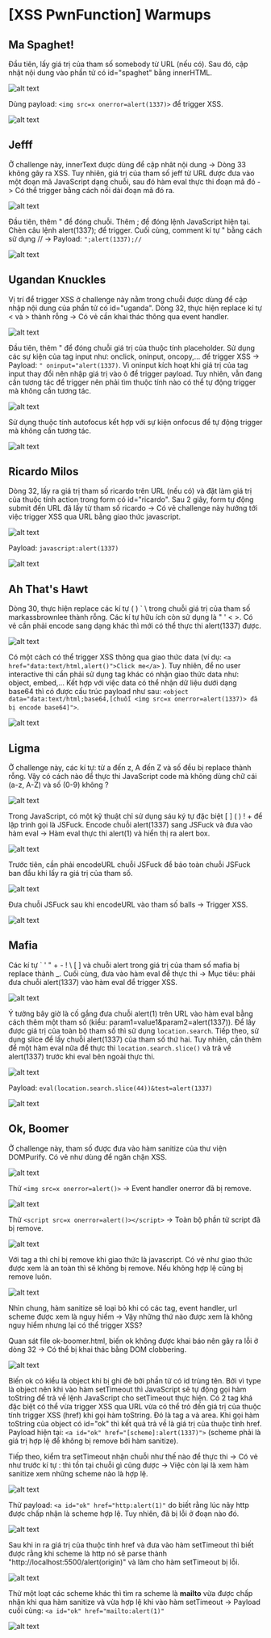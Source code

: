 # [XSS PwnFunction] Warmups
## Ma Spaghet!
<p>Đầu tiên, lấy giá trị của tham số somebody từ URL (nếu có). Sau đó, cập nhật nội dung vào phần tử có id="spaghet" bằng innerHTML.</p>

![alt text](/thanhlai/post/web_exploitation/image/post8/image.png)

<p>Dùng payload: <code>&lt;img src=x onerror=alert(1337)&gt;</code> để trigger XSS.</p>

![alt text](/thanhlai/post/web_exploitation/image/post8/image-1.png)

## Jefff
<p>Ở challenge này, innerText được dùng để cập nhât nội dung -> Dòng 33 không gây ra XSS. Tuy nhiên, giá trị của tham số jeff từ URL được đưa vào một đoạn mã JavaScript dạng chuỗi, sau đó hàm eval thực thi đoạn mã đó -> Có thể trigger bằng cách nối dài đoạn mã đó ra.</p>

![alt text](/thanhlai/post/web_exploitation/image/post8/image-2.png)

<p>Đầu tiên, thêm " để đóng chuỗi. Thêm ; để đóng lệnh JavaScript hiện tại. Chèn câu lệnh alert(1337); để trigger. Cuối cùng, comment kí tự " bằng cách sử dụng // -> Payload: <code>";alert(1337);//</code></p>

![alt text](/thanhlai/post/web_exploitation/image/post8/image-3.png)

## Ugandan Knuckles
<p>Vị trí để trigger XSS ở challenge này nằm trong chuỗi được dùng để cập nhập nội dung của phần tử có id="uganda". Dòng 32, thực hiện replace kí tự < và > thành rỗng -> Có vẻ cần khai thác thông qua event handler.</p>

![alt text](/thanhlai/post/web_exploitation/image/post8/image-4.png)

<p>Đầu tiên, thêm " để đóng chuỗi giá trị của thuộc tính placeholder. Sử dụng các sự kiện của tag input như: onclick, oninput, oncopy,... để trigger XSS -> Payload: <code>" oninput="alert(1337)</code>. Vì oninput kích hoạt khi giá trị của tag input thay đổi nên nhập giá trị vào ô để trigger payload. Tuy nhiên, vẫn đang cần tương tác để trigger nên phải tìm thuộc tính nào có thể tự động trigger mà không cần tương tác.</p>

![alt text](/thanhlai/post/web_exploitation/image/post8/image-5.png)

<p>Sử dụng thuộc tính autofocus kết hợp với sự kiện onfocus để tự động trigger mà không cần tương tác.</p>

![alt text](/thanhlai/post/web_exploitation/image/post8/image-23.png)

## Ricardo Milos
<p>Dòng 32, lấy ra giá trị tham số ricardo trên URL (nếu có) và đặt làm giá trị của thuộc tính action trong form có id="ricardo". Sau 2 giây, form tự động submit đến URL đã lấy từ tham số ricardo -> Có vẻ challenge này hướng tới việc trigger XSS qua URL bằng giao thức javascript.</p>

![alt text](/thanhlai/post/web_exploitation/image/post8/image-6.png)

<p>Payload: <code>javascript:alert(1337)</code></p>

![alt text](/thanhlai/post/web_exploitation/image/post8/image-7.png)

## Ah That's Hawt

<p>Dòng 30, thực hiện replace các kí tự ( ) ` \ trong chuỗi giá trị của tham số markassbrownlee thành rỗng. Các kí tự hữu ích còn sử dụng là " ' < >. Có vẻ cần phải encode sang dạng khác thì mới có thể thực thi alert(1337) được.</p>

![alt text](/thanhlai/post/web_exploitation/image/post8/image-8.png)

<p>Có một cách có thể trigger XSS thông qua giao thức data (ví dụ: <code>&lt;a href="data:text/html,alert()">Click me&lt;/a></code>
). Tuy nhiên, để no user interactive thì cần phải sử dụng tag khác có nhận giao thức data như: object, embed,... Kết hợp với việc data có thể nhận dữ liệu dưới dạng base64 thì có được cấu trúc payload như sau: <code>&lt;object data="data:text/html;base64,[chuỗi &lt;img src=x onerror=alert(1337)> đã bị encode base64]"></code>.</p>

![alt text](/thanhlai/post/web_exploitation/image/post8/image-9.png)

## Ligma
<p>Ở challenge này, các kí tự: từ a đến z, A đến Z và số đều bị replace thành rỗng. Vậy có cách nào để thực thi JavaScript code mà không dùng chữ cái (a-z, A-Z) và số (0-9) không ?</p>

![alt text](/thanhlai/post/web_exploitation/image/post8/image-11.png)

<p>Trong JavaScript, có một kỹ thuật chỉ sử dụng sáu ký tự đặc biệt [ ] ( ) ! + để lập trình gọi là JSFuck. Encode chuỗi alert(1337) sang JSFuck và đưa vào hàm eval -> Hàm eval thực thi alert(1) và hiển thị ra alert box.</p>

![alt text](/thanhlai/post/web_exploitation/image/post8/image-12.png)

<p>Trước tiên, cần phải encodeURL chuỗi JSFuck để bảo toàn chuỗi JSFuck ban đầu khi lấy ra giá trị của tham số.</p>

![alt text](/thanhlai/post/web_exploitation/image/post8/image-13.png)

<p>Đưa chuỗi JSFuck sau khi encodeURL vào tham số balls -> Trigger XSS.</p>

![alt text](/thanhlai/post/web_exploitation/image/post8/image-14.png)

## Mafia
<p>Các kí tự ` ' " + - ! \ [ ] và chuỗi alert trong giá trị của tham số mafia bị replace thành _. Cuối cùng, đưa vào hàm eval để thực thi -> Mục tiêu: phải đưa chuỗi alert(1337) vào hàm eval để trigger XSS.</p>

![alt text](/thanhlai/post/web_exploitation/image/post8/image-15.png)

<p>Ý tưởng bây giờ là cố gắng đưa chuỗi alert(1) trên URL vào hàm eval bằng cách thêm một tham số (kiểu: param1=value1&amp;param2=alert(1337)). Để lấy được giá trị của toàn bộ tham số thì sử dụng <code>location.search</code>. Tiếp theo, sử dụng slice để lấy chuỗi alert(1337) của tham số thứ hai. Tuy nhiên, cần thêm để một hàm eval nữa để thực thi <code>location.search.slice()</code> và trả về alert(1337) trước khi eval bên ngoài thực thi.</p>

![alt text](/thanhlai/post/web_exploitation/image/post8/image-16.png)

<p>Payload: <code>eval(location.search.slice(44))&test=alert(1337)</code></p>

![alt text](/thanhlai/post/web_exploitation/image/post8/image-17.png)

## Ok, Boomer
<p>Ở challenge này, tham số được đưa vào hàm sanitize của thư viện DOMPurify. Có vẻ như dùng để ngăn chặn XSS.</p>

![alt text](/thanhlai/post/web_exploitation/image/post8/image-18.png)

<p>Thử <code>&lt;img src=x onerror=alert()></code> -> Event handler onerror đã bị remove.</p>

![alt text](/thanhlai/post/web_exploitation/image/post8/image-19.png)

<p>Thử <code>&lt;script src=x onerror=alert()>&lt;/script></code> -> Toàn bộ phần tử script đã bị remove.</p>

![alt text](/thanhlai/post/web_exploitation/image/post8/image-20.png)

<p>Với tag a thì chỉ bị remove khi giao thức là javascript. Có vẻ như giao thức được xem là an toàn thì sẽ không bị remove. Nếu không hợp lệ cũng bị remove luôn.</p>

![alt text](/thanhlai/post/web_exploitation/image/post8/image-21.png)

<p>Nhìn chung, hàm sanitize sẽ loại bỏ khi có các tag, event handler, url scheme được xem là nguy hiểm -> Vậy những thứ nào được xem là không nguy hiểm nhưng lại có thể trigger XSS?</p>

<p>Quan sát file ok-boomer.html, biến ok không được khai báo nên gây ra lỗi ở dòng 32 -> Có thể bị khai thác bằng DOM clobbering.</p>

![alt text](/thanhlai/post/web_exploitation/image/post8/image-22.png)

<p>Biến ok có kiểu là object khi bị ghi đè bởi phần tử có id trùng tên. Bởi vì type là object nên khi vào hàm setTimeout thì JavaScript sẽ tự động gọi hàm toString để trả về lệnh JavaScript cho setTimeout thực hiện. Có 2 tag khá đặc biệt có thể vừa trigger XSS qua URL vừa có thể trỏ đến giá trị của thuộc tính trigger XSS (href) khi gọi hàm toString. Đó là tag a và area. Khi gọi hàm toString của object có id="ok" thì kết quả trả về là giá trị của thuộc tính href. Payload hiện tại: <code>&lt;a id="ok" href="[scheme]:alert(1337)"></code> (scheme phải là giá trị hợp lệ để không bị remove bởi hàm sanitize).</p>

<p>Tiếp theo, kiểm tra setTimeout nhận chuỗi như thế nào để thực thi -> Có vẻ như trước kí tự : thì tồn tại chuỗi gì cũng được -> Việc còn lại là xem hàm sanitize xem những scheme nào là hợp lệ.</p>

![alt text](/thanhlai/post/web_exploitation/image/post8/image-24.png)

<p>Thử payload: <code>&lt;a id="ok" href="http:alert(1)"</code> do biết rằng lúc nãy http được chấp nhận là scheme hợp lệ. Tuy nhiên, đã bị lỗi ở đoạn nào đó.</p>

![alt text](/thanhlai/post/web_exploitation/image/post8/image-25.png)

<p>Sau khi in ra giá trị của thuộc tính href và đưa vào hàm setTimeout thì biết được rằng khi scheme là http nó sẽ parse thành "http://localhost:5500/alert(origin)" và làm cho hàm setTimeout bị lỗi.</p>

![alt text](/thanhlai/post/web_exploitation/image/post8/image-26.png)

<p>Thử một loạt các scheme khác thì tìm ra scheme là <b>mailto</b> vừa được chấp nhận khi qua hàm sanitize và vừa hợp lệ khi vào hàm setTimeout -> Payload cuối cùng: <code>&lt;a id="ok" href="mailto:alert(1)"</code></p>

![alt text](/thanhlai/post/web_exploitation/image/post8/image-10.png)
